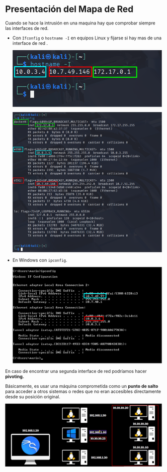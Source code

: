 # Presentación del Mapa de Red

Cuando se hace la intrusión en una maquina hay que comprobar siempre las interfaces de red. 

- Con `Ifconfig` o `hostname -I` en equipos Linux y fijarse si hay mas de una interface de red .
    
    ![image.png](./imagenes/image.png)
    
    ![image.png](./imagenes/image%201.png)
    

- En Windows con `ipconfig`.
    
    ![image.png](./imagenes/image%202.png)
    

En caso de encontrar una segunda interface de red podríamos hacer **pivoting.**

Básicamente, es usar una máquina comprometida como un **punto de salto** para acceder a otros sistemas o redes que no eran accesibles directamente desde su posición original.

![image.png](./imagenes/image%203.png)